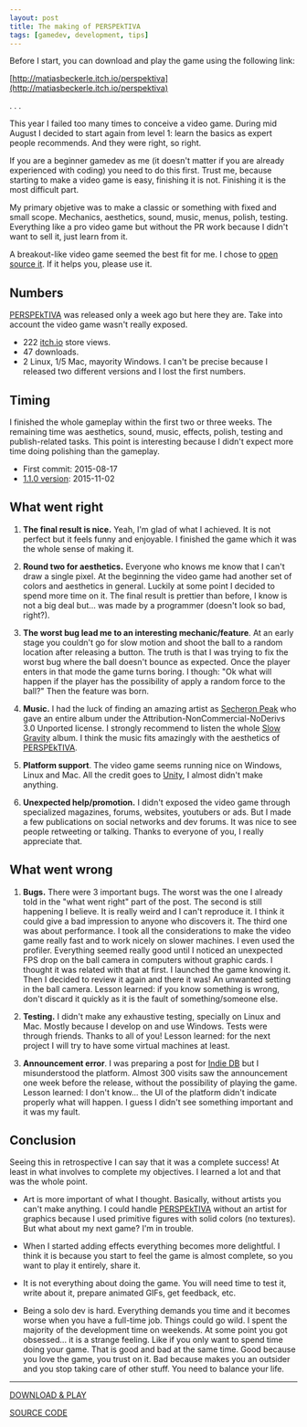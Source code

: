 ```yaml
---
layout: post
title: The making of PERSPEkTIVA
tags: [gamedev, development, tips]
---
```


Before I start, you can download and play the game using the following link:

[http://matiasbeckerle.itch.io/perspektiva](http://matiasbeckerle.itch.io/perspektiva)

. . .

This year I failed too many times to conceive a video game. During mid August I decided to start again from level 1: learn the basics as expert people recommends. And they were right, so right.

If you are a beginner gamedev as me (it doesn't matter if you are already experienced with coding) you need to do this first. Trust me, because starting to make a video game is easy, finishing it is not. Finishing it is the most difficult part.

My primary objetive was to make a classic or something with fixed and small scope. Mechanics, aesthetics, sound, music, menus, polish, testing. Everything like a pro video game but without the PR work because I didn't want to sell it, just learn from it.

A breakout-like video game seemed the best fit for me. I chose to [open source it](https://github.com/matiasbeckerle/perspektiva). If it helps you, please use it.

## Numbers

[PERSPEkTIVA](http://matiasbeckerle.itch.io/perspektiva) was released only a week ago but here they are. Take into account the video game wasn't really exposed.

- 222 [itch.io](http://itch.io/) store views.
- 47 downloads.
- 2 Linux, 1/5 Mac, mayority Windows. I can't be precise because I released two different versions and I lost the first numbers.

## Timing

I finished the whole gameplay within the first two or three weeks. The remaining time was aesthetics, sound, music, effects, polish, testing and publish-related tasks. This point is interesting because I didn't expect more time doing polishing than the gameplay.

- First commit: 2015-08-17
- [1.1.0 version](http://matiasbeckerle.itch.io/perspektiva): 2015-11-02

## What went right

1. **The final result is nice.** Yeah, I'm glad of what I achieved. It is not perfect but it feels funny and enjoyable. I finished the game which it was the whole sense of making it.

2. **Round two for aesthetics.** Everyone who knows me know that I can't draw a single pixel. At the beginning the video game had another set of colors and aesthetics in general. Luckily at some point I decided to spend more time on it. The final result is prettier than before, I know is not a big deal but... was made by a programmer (doesn't look so bad, right?).

3. **The worst bug lead me to an interesting mechanic/feature**. At an early stage you couldn't go for slow motion and shoot the ball to a random location after releasing a button. The truth is that I was trying to fix the worst bug where the ball doesn't bounce as expected. Once the player enters in that mode the game turns boring. I though: "Ok what will happen if the player has the possibility of apply a random force to the ball?" Then the feature was born.

4. **Music.** I had the luck of finding an amazing artist as [Secheron Peak](http://secheronpeak.bandcamp.com/) who gave an entire album under the Attribution-NonCommercial-NoDerivs 3.0 Unported license. I strongly recommend to listen the whole [Slow Gravity](http://secheronpeak.bandcamp.com/album/slow-gravity) album. I think the music fits amazingly with the aesthetics of [PERSPEkTIVA](http://matiasbeckerle.itch.io/perspektiva).

5. **Platform support**. The video game seems running nice on Windows, Linux and Mac. All the credit goes to [Unity](https://unity3d.com/), I almost didn't make anything.

6. **Unexpected help/promotion.** I didn't exposed the video game through specialized magazines, forums, websites, youtubers or ads. But I made a few publications on social networks and dev forums. It was nice to see people retweeting or talking. Thanks to everyone of you, I really appreciate that.

## What went wrong

1. **Bugs.** There were 3 important bugs. The worst was the one I already told in the "what went right" part of the post. The second is still happening I believe. It is really weird and I can't reproduce it. I think it could give a bad impression to anyone who discovers it. The third one was about performance. I took all the considerations to make the video game really fast and to work nicely on slower machines. I even used the profiler. Everything seemed really good until I noticed an unexpected FPS drop on the ball camera in computers without graphic cards. I thought it was related with that at first. I launched the game knowing it. Then I decided to review it again and there it was! An unwanted setting in the ball camera. Lesson learned: if you know something is wrong, don't discard it quickly as it is the fault of something/someone else.

2. **Testing.** I didn't make any exhaustive testing, specially on Linux and Mac. Mostly because I develop on and use Windows. Tests were through friends. Thanks to all of you! Lesson learned: for the next project I will try to have some virtual machines at least.

3. **Announcement error**. I was preparing a post for [Indie DB](http://www.indiedb.com/) but I misunderstood the platform. Almost 300 visits saw the announcement one week before the release, without the possibility of playing the game. Lesson learned: I don't know... the UI of the platform didn't indicate properly what will happen. I guess I didn't see something important and it was my fault.

## Conclusion

Seeing this in retrospective I can say that it was a complete success! At least in what involves to complete my objectives. I learned a lot and that was the whole point.

* Art is more important of what I thought. Basically, without artists you can't make anything. I could handle [PERSPEkTIVA](http://matiasbeckerle.itch.io/perspektiva) without an artist for graphics because I used primitive figures with solid colors (no textures). But what about my next game? I'm in trouble.

* When I started adding effects everything becomes more delightful. I think it is because you start to feel the game is almost complete, so you want to play it entirely, share it.

* It is not everything about doing the game. You will need time to test it, write about it, prepare animated GIFs, get feedback, etc.

* Being a solo dev is hard. Everything demands you time and it becomes worse when you have a full-time job. Things could go wild. I spent the majority of the development time on weekends. At some point you got obsessed... it is a strange feeling. Like if you only want to spend time doing your game. That is good and bad at the same time. Good because you love the game, you trust on it. Bad because makes you an outsider and you stop taking care of other stuff. You need to balance your life.

---

[DOWNLOAD & PLAY](http://matiasbeckerle.itch.io/perspektiva)

[SOURCE CODE](https://github.com/matiasbeckerle/perspektiva)
